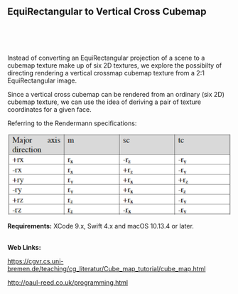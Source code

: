 ## EquiRectangular to Vertical Cross Cubemap

<br />
<br />
<br />

Instead of converting an EquiRectangular projection of a scene to a cubemap texture make up of six 2D textures, we explore the possibilty of directing rendering a vertical crossmap cubemap texture from a 2:1 EquiRectangular image.

Since a vertical cross cubemap can be rendered from an ordinary (six 2D) cubemap texture, we can use the idea of deriving a pair of texture coordinates for a given face.

Referring to the Rendermann specifications:

![screenshot](LookupTable.png)


**Requirements:** XCode 9.x, Swift 4.x and macOS 10.13.4 or later.
<br />
<br />



**Web Links:**


https://cgvr.cs.uni-bremen.de/teaching/cg_literatur/Cube_map_tutorial/cube_map.html


http://paul-reed.co.uk/programming.html


